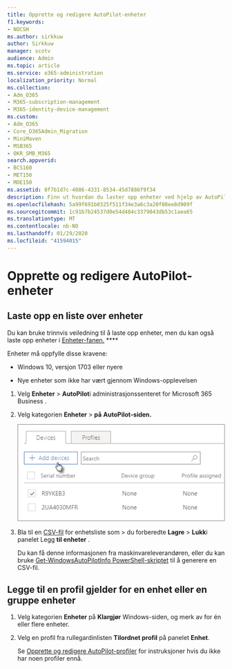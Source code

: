 ```yaml
---
title: Opprette og redigere AutoPilot-enheter
f1.keywords:
- NOCSH
ms.author: sirkkuw
author: Sirkkuw
manager: scotv
audience: Admin
ms.topic: article
ms.service: o365-administration
localization_priority: Normal
ms.collection:
- Adm_O365
- M365-subscription-management
- M365-identity-device-management
ms.custom:
- Adm_O365
- Core_O365Admin_Migration
- MiniMaven
- MSB365
- OKR_SMB_M365
search.appverid:
- BCS160
- MET150
- MOE150
ms.assetid: 0f7b1d7c-4086-4331-8534-45d7886f9f34
description: Finn ut hvordan du laster opp enheter ved hjelp av AutoPilot i Microsoft 365 Business. Du kan tilordne en profil til en enhet eller en gruppe enheter.
ms.openlocfilehash: 5a99f691b0325f511f34e3a6c3a20f08ee8d909f
ms.sourcegitcommit: 1c91b7b24537d0e54d484c3379043db53c1aea65
ms.translationtype: MT
ms.contentlocale: nb-NO
ms.lasthandoff: 01/29/2020
ms.locfileid: "41594015"
---
```

# <a name="create-and-edit-autopilot-devices"></a>Opprette og redigere AutoPilot-enheter

## <a name="upload-a-list-of-devices"></a>Laste opp en liste over enheter

Du kan bruke trinnvis veiledning til å laste opp enheter, men du kan også laste opp enheter i [Enheter-fanen.](add-autopilot-devices-and-profile.md) **** 
  
Enheter må oppfylle disse kravene:
  
- Windows 10, versjon 1703 eller nyere
    
- Nye enheter som ikke har vært gjennom Windows-opplevelsen

1. Velg **Enheter** \> **AutoPilot**i administrasjonssenteret for Microsoft 365 Business .
  
2. Velg kategorien **Enheter** \> **på** **AutoPilot-siden.**
    
    ![In the Devices tab, choose Add devices.](media/6ba81e22-c873-40ad-8a72-ce64d15ea6ba.png)
  
3. Bla til en [CSV-fil](https://support.office.com/article/932e3676-2491-49f0-9177-d893d2f5276e) for enhetsliste som \> du forberedte **Lagre** \> **Lukk**i panelet Legg **til enheter** .
    
    Du kan få denne informasjonen fra maskinvareleverandøren, eller du kan bruke [Get-WindowsAutoPilotInfo PowerShell-skriptet](https://www.powershellgallery.com/packages/Get-WindowsAutoPilotInfo) til å generere en CSV-fil. 
    
## <a name="assign-a-profile-to-a-device-or-a-group-of-devices"></a>Legge til en profil gjelder for en enhet eller en gruppe enheter

1. Velg kategorien **Enheter** på **Klargjør** Windows-siden, og merk av for én eller flere enheter. 
    
2. Velg en profil fra rullegardinlisten **Tilordnet profil** på panelet **Enhet**. 
    
    Se [Opprette og redigere AutoPilot-profiler](create-and-edit-autopilot-profiles.md) for instruksjoner hvis du ikke har noen profiler ennå. 
    
